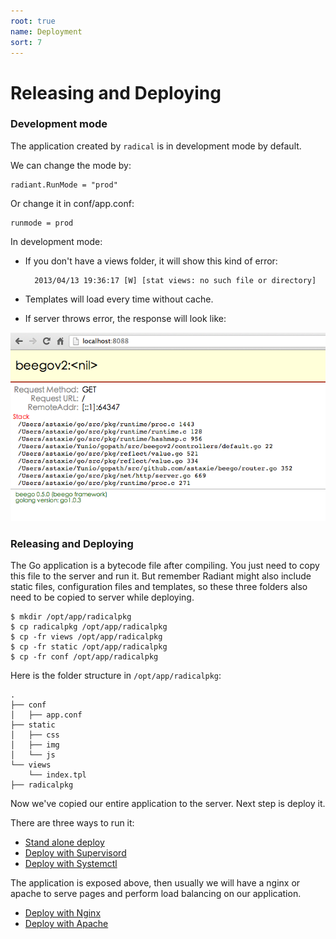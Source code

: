 ```yaml
---
root: true
name: Deployment
sort: 7
---
```


# Releasing and Deploying

### Development mode

The application created by `radical` is in development mode by default.

We can change the mode by:

	radiant.RunMode = "prod"

Or change it in conf/app.conf:

	runmode = prod


In development mode:

- If you don't have a views folder, it will show this kind of error:

		2013/04/13 19:36:17 [W] [stat views: no such file or directory]

- Templates will load every time without cache.

- If server throws error, the response will look like:

![](./../images/dev.png)

### Releasing and Deploying

The Go application is a bytecode file after compiling. You just need to copy this file to the server and run it. But remember Radiant might also include static files, configuration files and templates, so these three folders also need to be copied to server while deploying.

	$ mkdir /opt/app/radicalpkg
	$ cp radicalpkg /opt/app/radicalpkg
	$ cp -fr views /opt/app/radicalpkg
	$ cp -fr static /opt/app/radicalpkg
	$ cp -fr conf /opt/app/radicalpkg

Here is the folder structure in `/opt/app/radicalpkg`:

	.
	├── conf
	│   ├── app.conf
	├── static
	│   ├── css
	│   ├── img
	│   └── js
	└── views
	    └── index.tpl
	├── radicalpkg

Now we've copied our entire application to the server. Next step is deploy it.

There are three ways to run it:

- [Stand alone deploy](./radiant.md)
- [Deploy with Supervisord ](./supervisor.md)
- [Deploy with Systemctl ](./systemctl.md)
	
The application is exposed above, then usually we will have a nginx or apache to serve pages and perform load balancing on our application.

- [Deploy with Nginx](./nginx.md)
- [Deploy with Apache](./apache.md)
